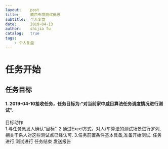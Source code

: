 ```yaml
---
layout:    post
title:     威目专项测试反思
subtitle:  个人复盘
date:      2019-04-13
author:    shijia fu
catalog:   true
tags:
    - 个人复盘
---
```


# 任务开始       
## 任务目标     
#### 1. 2019-04-10接收任务，任务目标为:“对当前家中威目算法任务调度情况进行测试”.  
目标动作  
1.与任务派发人确认“目标”.
2.通过Excel方式，对人/车算法的测试场景进行罗列,相关干系人对这些测试点已经认可.
3.任务前置条件基本具备,准备开始测试.
任务进行
测试进行
任务结束
发送报告
